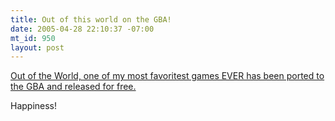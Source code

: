 ```yaml
--- 
title: Out of this world on the GBA!
date: 2005-04-28 22:10:37 -07:00
mt_id: 950
layout: post
---
```

<A HREF='http://gameboy.ign.com/articles/608/608383p1.html'>Out of the World, one of my most favoritest games EVER has been ported to the GBA and released for free.</A>

Happiness!
